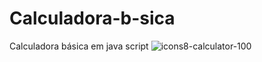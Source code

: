# Calculadora-b-sica
Calculadora básica em java script
![icons8-calculator-100](https://user-images.githubusercontent.com/98193318/221665709-2b2cb2e5-f137-4f5c-abe7-65bf82272aab.png)
